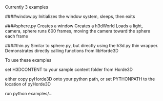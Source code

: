 Currently 3 examples

####window.py
Initializes the window system, sleeps, then exits

####sphere.py
Creates a window
Creates a h3dWorld
Loads a light, camera, sphere
runs 600 frames, moving the camera toward the sphere each frame

####thin.py
Similar to sphere.py, but directly using the h3d.py thin wrapper.
Demonstrates directly calling functions from libHorde3D


To use these examples

set H3DCONTENT to your sample content folder from Horde3D

either copy pyHorde3D onto your python path, or set PYTHONPATH to the location of pyHorde3D

run python examples/...
